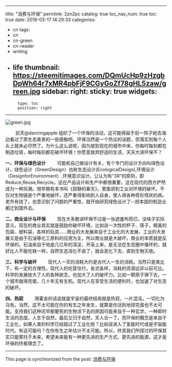 
---
title: "消费与环保"
permlink: 2zn2pc
catalog: true
toc_nav_num: true
toc: true
date: 2018-03-17 14:29:33
categories:
- cn
tags:
- cn
- cn-green
- cn-reader
- writing
- life
thumbnail: https://steemitimages.com/DQmUcHp9zHzgbDpWh64r7xMR4pbFjF9CGyGoZf78gHL5zaw/green.jpg
sidebar:
    right:
        sticky: true
widgets:
    -
        type: toc
        position: right
---


![green.jpg](https://steemitimages.com/DQmUcHp9zHzgbDpWh64r7xMR4pbFjF9CGyGoZf78gHL5zaw/green.jpg)

&nbsp;&nbsp;&nbsp;&nbsp;&nbsp;&nbsp;&nbsp;&nbsp;前天@dancingapple 组织了一个环保的活动，这可能得益于前一阵子她去海边看过了原生态美景的一些感触吧。环保当然是一个热议的话题，但落实到每个人头上就未必尽然了。为什么这么说呢，因为放到现在的城市中来，你每时每刻都在制造垃圾，每时每刻都在破坏环境！你愿意放弃舒适的生活，天天大讲环保不？

**一、环保与绿色设计**
&nbsp;&nbsp;&nbsp;&nbsp;&nbsp;&nbsp;&nbsp;&nbsp;可能和自己做设计有关，有个专门的设计方向叫绿色设计。绿色设计（GreenDesign）也称生态设计(EcologicalDesign),环境设计（DesignforEnvironment）,环境意识设计。公认为有“3R”的原则，即Reduce,Reuse,Recycle。这在产品设计和生产中都很重要，这在现代的西方俨然成为一种风潮。很早期有本书叫《寂静的春天》，里面讲到工业对环境的破坏。不仅对生物链是个严重地破坏，还严重得影响到人自身，使人得各种奇形怪状的病。老外有钱了，也意识到了问题的严重性，就开始研究绿色设计了--把本国的制造业都迁到国外去。

**二、商业设计与环保**
&nbsp;&nbsp;&nbsp;&nbsp;&nbsp;&nbsp;&nbsp;&nbsp;现在大多数讲环保不过是一张遮羞布而已，没啥子实际意义。现在的商业其实就是鼓励你破坏环境，比如说一次性的杯子、筷子，精美的包装、塑料袋，各样的玩具……商业的大发展来自于工业化的大发展，工业的大发展又是由于石油等化工原料的应用为主，所以商业就是大破坏，商业的本质就是反环保的。石油来自于地底几亿年的深淀，开采上来，是无法在生态圈中循环的，就好比人不能吃铁一样。自然生态消化不良了，就会恶化下去，直到生物灭绝。

**三、科学与破坏**
&nbsp;&nbsp;&nbsp;&nbsp;&nbsp;&nbsp;&nbsp;&nbsp;现代人一天的消耗大约是古代人一生的消耗。当然只是类比下，有一定的合理性。现代人的吃穿住行，各式各样，消耗的资源远非以前可比。科学的发展放大了人的各种欲念，也加大了人的破坏力。比如一颗原子弹下去，一个城市就得完蛋，几十年无有生机。现代人在享受生活的便利时，也加速了对生态的破坏。

**四、热寂**
&nbsp;&nbsp;&nbsp;&nbsp;&nbsp;&nbsp;&nbsp;&nbsp;用霍金的话说就是宇宙的最终结局就是热寂，一片混沌，一切化为乌有。当然，这不太可能在你的有生之年发生，就算是你活到地球完蛋也不太可能。支持我们这种迟早都要死的生物活下去的原因可能来自于一种玄学，一种即时生活的态度。人生于自然，最后又归于自然，天人合一了。而环保的概念是来自于工业化，如果人类的科学已经超过了工业化呢？比如说进入了氢能时代或是宇宙能时代。有这可能吗？在你有生之年估计不太可能。所以，终其我们所探讨的环保其实只能寄托于未来，希望未来能有一种更先进的生产方式，更先进的能源，这才是环保的终极理念了。

- - -

This page is synchronized from the post: [消费与环保](https://steemit.com/@lemooljiang/2zn2pc)
